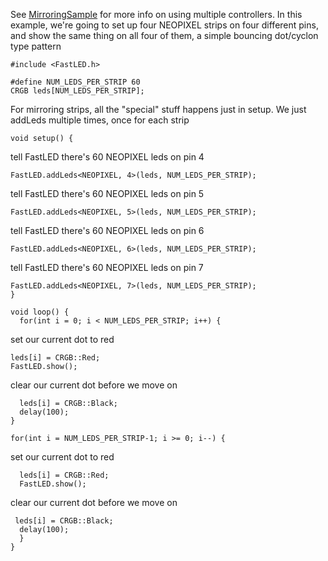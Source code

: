 See [MirroringSample](https://github.com/FastLED/FastLED/wiki/Multiple-Controller-Examples) for more info on
using multiple controllers.  In this example, we're going to set up four NEOPIXEL strips on four
different pins, and show the same thing on all four of them, a simple bouncing dot/cyclon type pattern

    #include <FastLED.h>

    #define NUM_LEDS_PER_STRIP 60
    CRGB leds[NUM_LEDS_PER_STRIP];

For mirroring strips, all the "special" stuff happens just in setup.  We
just addLeds multiple times, once for each strip

    void setup() {

tell FastLED there's 60 NEOPIXEL leds on pin 4
  
    FastLED.addLeds<NEOPIXEL, 4>(leds, NUM_LEDS_PER_STRIP);


tell FastLED there's 60 NEOPIXEL leds on pin 5

    FastLED.addLeds<NEOPIXEL, 5>(leds, NUM_LEDS_PER_STRIP);


tell FastLED there's 60 NEOPIXEL leds on pin 6

    FastLED.addLeds<NEOPIXEL, 6>(leds, NUM_LEDS_PER_STRIP);

tell FastLED there's 60 NEOPIXEL leds on pin 7

    FastLED.addLeds<NEOPIXEL, 7>(leds, NUM_LEDS_PER_STRIP);
    }

    void loop() {
      for(int i = 0; i < NUM_LEDS_PER_STRIP; i++) {

set our current dot to red

    leds[i] = CRGB::Red;
    FastLED.show();

clear our current dot before we move on
    
      leds[i] = CRGB::Black;
      delay(100);
    }

    for(int i = NUM_LEDS_PER_STRIP-1; i >= 0; i--) {
    
set our current dot to red
    
      leds[i] = CRGB::Red;
      FastLED.show();

clear our current dot before we move on
     
     leds[i] = CRGB::Black;
      delay(100);
      }
    }
